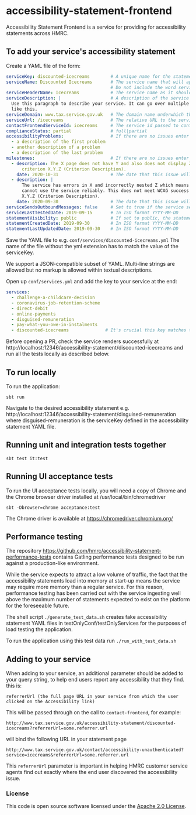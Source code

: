 # accessibility-statement-frontend

Accessibility Statement Frontend is a service for providing for accessibility statements across HMRC.

## To add your service's accessibility statement

Create a YAML file of the form:

```yaml
serviceKey: discounted-icecreams        # A unique name for the statement used for routing e.g. https://www.tax.service.gov.uk/accessibility-statement/discounted-icecreams
serviceName: Discounted Icecreams       # The service name that will appear in the title of the accessibility statement.
                                        # Do not include the word service at the end, as this will be added by the templates
serviceHeaderName: Icecreams            # The service name as it should appear in the grey Gov.UK header bar
serviceDescription: |                   # A description of the service
  Use this paragraph to describe your service. It can go over multiple lines
  like this.
serviceDomain: www.tax.service.gov.uk   # The domain name underwhich this service exists (exclude the https:// and the path)
serviceUrl: /icecreams                  # The relative URL to the service (omitting www.tax.service.gov.uk)
contactFrontendServiceId: icecreams     # The service id passed to contact-frontend and hmrc-deskpro
complianceStatus: partial               # full|partial
accessibilityProblems:                  # If there are no issues enter []
  - a description of the first problem
  - another description of a problem
  - a description of the last problem
milestones:                             # If there are no issues enter []
  - description: The X page does not have Y and also does not display Z. This doesn't meet WCAG success
      criterion X.Y.Z (Criterion Description).
    date: 2020-10-31                    # The date that this issue will be fixed by in ISO format YYYY-MM-DD
  - description: |
      The service has errors in X and incorrectly nested Z which means assistive technologies
      cannot use the service reliably. This does not meet WCAG success criterion
      X.Y.Z (Criterion Description).
    date: 2020-09-30                    # The date that this issue will be fixed by
serviceSendsOutboundMessages: false     # Set to true if the service sends or asks for documents from service users
serviceLastTestedDate: 2019-09-15       # In ISO format YYYY-MM-DD
statementVisibility: public             # If set to public, the statement will be visible in production
statementCreatedDate: 2019-09-30        # In ISO format YYYY-MM-DD
statementLastUpdatedDate: 2019-09-30    # In ISO format YYYY-MM-DD
```

Save the YAML file to e.g. `conf/services/discounted-icecreams.yml` The name of the file without the yml extension 
has to match the value of the serviceKey.

We support a JSON-compatible subset of YAML. Multi-line strings are allowed but no markup is allowed within
 textual descriptions.

Open up `conf/services.yml` and add the key to your service at the end:

```yaml
services:
  - challenge-a-childcare-decision
  - coronavirus-job-retention-scheme
  - direct-debit
  - online-payments
  - disguised-remuneration
  - pay-what-you-owe-in-instalments
  - discounted-icecreams              # It's crucial this key matches the serviceKey in your service's statement YAML file
``` 

Before opening a PR, check the service renders successfully at http://localhost:12346/accessibility-statement/discounted-icecreams
and run all the tests locally as described below.

## To run locally

To run the application:
```
sbt run
```

Navigate to the desired accessibility statement e.g. http://localhost:12346/accessibility-statement/disguised-remuneration
where disguised-remuneration is the serviceKey defined in the accessibility statement YAML file.

## Running unit and integration tests together

```
sbt test it:test
```

## Running UI acceptance tests

To run the UI acceptance tests locally, you will need a copy of Chrome
and the Chrome browser driver installed at /usr/local/bin/chromedriver
```
sbt -Dbrowser=chrome acceptance:test
```

The Chrome driver is available at https://chromedriver.chromium.org/

## Performance testing

The repository https://github.com/hmrc/accessibility-statement-performance-tests contains 
Gatling performance tests designed to be run against a production-like environment.

While the service expects to attract a low volume of traffic, the fact that the
accessibility statements load into memory at start-up means the service may require
more memory than a regular service. For this reason, performance testing has
been carried out with the service ingesting well above the maximum number of statements
expected to exist on the platform for the foreseeable future.

The shell script `./generate_test_data.sh` creates fake accessibility statement
YAML files in testOnlyConf/testOnlyServices for the purposes of load testing the application.

To run the application using this test data run `./run_with_test_data.sh`

## Adding to your service
When adding to your service, an additional parameter should be added to your query string, 
to help end users report any accessibility that they find. this is:
```
referrerUrl (the full page URL in your service from which the user clicked on the Accessibility link)
```
This will be passed through on the call to `contact-frontend`, for example:
```
http://www.tax.service.gov.uk/accessibility-statement/discounted-icecreams?referrerUrl=some.referrer.url
```
will bind the following URL in your statement page
```
http://www.tax.service.gov.uk/contact/accessibility-unauthenticated?service=icecreams&referrerUrl=some.referrer.url
```
This `referrerUrl` parameter is important in helping HMRC customer service agents find out exactly where the 
end user discovered the accessibility issue.

### License

This code is open source software licensed under the [Apache 2.0 License]("http://www.apache.org/licenses/LICENSE-2.0.html").
 